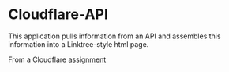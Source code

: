 # Cloudflare-API

This application pulls information from an API and assembles this information into a Linktree-style html page.

From a Cloudflare [assignment](https://github.com/cloudflare-hiring/cloudflare-2020-general-engineering-assignment/)
